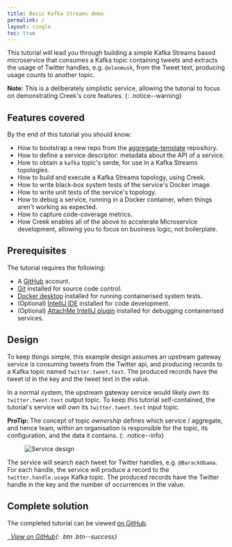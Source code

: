 ```yaml
---
title: Basic Kafka Streams demo
permalink: /
layout: single
toc: true
---
```


This tutorial will lead you through building a simple Kafka Streams based microservice that consumes a
Kafka topic containing tweets and extracts the usage of Twitter handles, e.g. `@elonmusk`, from the Tweet text, 
producing usage counts to another topic.

**Note:** This is a deliberately simplistic service, allowing the tutorial to focus on demonstrating Creek's core features.
{: .notice--warning}

## Features covered

By the end of this tutorial you should know:
 * How to bootstrap a new repo from the [aggregate-template][aggTemp] repository.
 * How to define a service descriptor: metadata about the API of a service.
 * How to obtain a `kafka` topic's serde, for use in a Kafka Streams topologies.
 * How to build and execute a Kafka Streams topology, using Creek.
 * How to write black-box system tests of the service's Docker image.
 * How to write unit tests of the service's topology.
 * How to debug a service, running in a Docker container, when things aren't working as expected.
 * How to capture code-coverage metrics.
 * How Creek enables all of the above to accelerate Microservice development, 
   allowing you to focus on business logic, not boilerplate.

## Prerequisites

The tutorial requires the following:

* A [GitHub](https://github.com/join) account.
* [Git](https://git-scm.com/book/en/v2/Getting-Started-Installing-Git) installed for source code control.
* [Docker desktop](https://docs.docker.com/desktop/) installed for running containerised system tests.
* (Optional) [IntelliJ IDE](https://www.jetbrains.com/help/idea/installation-guide.html) installed for code development.
* (Optional) [AttachMe IntelliJ plugin](https://plugins.jetbrains.com/plugin/13263-attachme)  installed for debugging containerised services.

## Design

To keep things simple, this example design assumes an upstream gateway service is consuming tweets from the Twitter api,
and producing records to a Kafka topic named `twitter.tweet.text`. 
The produced records have the tweet id in the key and the tweet text in the value.

In a normal system, the upstream gateway service would likely _own_ its `twitter.tweet.text` output topic.
To keep this tutorial self-contained, the tutorial's service will _own_ its `twitter.tweet.text` input topic.

**ProTip:** The concept of topic _ownership_ defines which service / aggregate, and hence team, within an organisation
is responsible for the topic, its configuration, and the data it contains.
{: .notice--info}

<figure>
  <img src="{{ '/assets/images/creek-demo-design.svg' | relative_url }}" alt="Service design">
</figure>

The service will search each tweet for Twitter handles, e.g. `@BarackObama`. For each handle, the service will produce
a record to the `twitter.handle.usage` Kafka topic. 
The produced records have the Twitter handle in the key and the number of occurrences in the value.

## Complete solution

The completed tutorial can be viewed [on GitHub](https://github.com/creek-service/basic-kafka-streams-demo).

[<i class="fab fa-fw fa-github"/>&nbsp; View on GitHub][aggTemp]{: .btn .btn--success}

 
[aggTemp]: https://github.com/creek-service/aggregate-template
